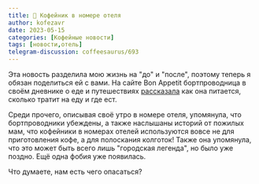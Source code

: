 ```yaml
---
title: 📰 Кофейник в номере отеля
author: kofezavr
date: 2023-05-15
categories: [Кофейные новости]
tags: [новости,отель]
telegram-discussion: coffeesaurus/693
--- 
```

Эта новость разделила мою жизнь на "до" и "после", поэтому теперь я обязан поделиться ей с вами. На сайте Bon Appetit бортпроводница в своём дневнике о еде и путешествиях [рассказала](https://www.bonappetit.com/story/food-diary-queens-ny-61k-year-salary) как она питается, сколько тратит на еду и где ест. 

Среди прочего, описывая своё утро в номере отеля, упомянула, что бортпроводники убеждены, а также наслышаны историй от пожилых мам, что кофейники в номерах отелей используются вовсе не для приготовления кофе, а для полоскания колготок! Также она упомянула, что это может быть всего лишь "городская легенда", но было уже поздно. Ещё одна фобия уже появилась. 

Что думаете, нам есть чего опасаться? 